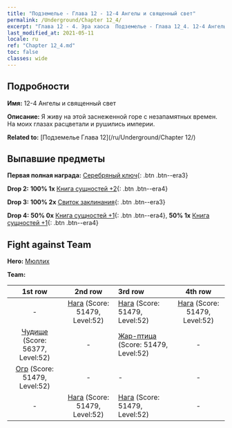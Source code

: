 ```yaml
---
title: "Подземелье - Глава 12 - 12-4 Ангелы и священный свет"
permalink: /Underground/Chapter 12_4/
excerpt: "Глава 12 - 4. Эра хаоса  Подземелье - Глава 12_4. 12-4 Ангелы и священный свет"
last_modified_at: 2021-05-11
locale: ru
ref: "Chapter 12_4.md"
toc: false
classes: wide
---
```


## Подробности

 **Имя:** 12-4 Ангелы и священный свет

 **Описание:** Я живу на этой заснеженной горе с незапамятных времен. На моих глазах расцветали и рушились империи.

 **Related to:** [Подземелье Глава 12](/ru/Underground/Chapter 12/)

## Выпавшие предметы

 **Первая полная награда:** [Серебряный ключ](/ItemsRU/con_693/){: .btn .btn--era3}

 **Drop 2:** **100% 1x** [Книга сущностей +2](/ItemsRU/mat_53/){: .btn .btn--era4}

 **Drop 3:** **100% 2x** [Свиток заклинания](/ItemsRU/con_694/){: .btn .btn--era3}

 **Drop 4:** **50% 0x** [Книга сущностей +1](/ItemsRU/mat_46/){: .btn .btn--era4}, **50% 1x** [Книга сущностей +1](/ItemsRU/mat_46/){: .btn .btn--era4}


## Fight against Team
 **Hero:** [Мюллих](/ru/heroes/Mullich/)

 **Team:**


  | 1st row | 2nd row | 3rd row | 4th row |
  |:----:|:----:|:----|:----:|
  | - | [Нага](/ru/units/Naga/) (Score: 51479, Level:52)  | [Нага](/ru/units/Naga/) (Score: 51479, Level:52)  | [Нага](/ru/units/Naga/) (Score: 51479, Level:52)  |
  | [Чудище](/ru/units/Behemoth/) (Score: 56377, Level:52)  | - | [Жар-птица](/ru/units/Firebird/) (Score: 51479, Level:52)  | - |
  | [Огр](/ru/units/Ogre/) (Score: 51479, Level:52)  | - | - | - |
  | - | [Нага](/ru/units/Naga/) (Score: 51479, Level:52)  | [Нага](/ru/units/Naga/) (Score: 51479, Level:52)  | - |


